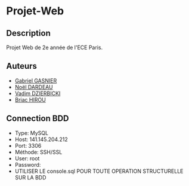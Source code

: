 # Projet-Web

## Description
Projet Web de 2e année de l'ECE Paris. 

## Auteurs
- [Gabriel GASNIER](mailto:gabriel.gasnier@edu.ece.fr)
- [Noël DARDEAU](mailto:noel.dardeau@edu.ece.fr)
- [Vadim DZIERBICKI](mailto:vadim.dzierbicki@edu.ece.fr)
- [Briac HIROU](mailto:briac.hirou@edu.ece.fr)

## Connection BDD

- Type: MySQL
- Host: 141.145.204.212
- Port: 3306
- Méthode: SSH/SSL
- User: root
- Password: 
- UTILISER LE console.sql POUR TOUTE OPERATION STRUCTURELLE SUR LA BDD

